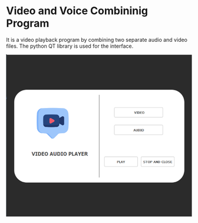 # Video and Voice Combininig Program
It is a video playback program by combining two separate audio and video files.
The python QT library is used for the interface.


![Interface](https://github.com/senaslanugur/VideoVoicePlayer/blob/main/Main_Page.PNG?raw=true)
